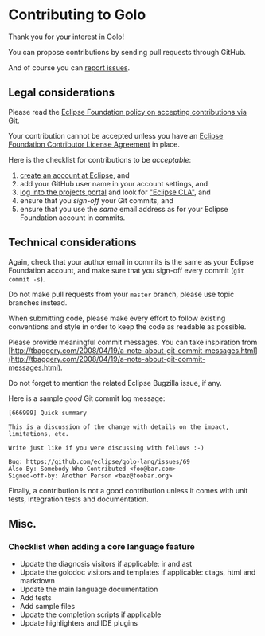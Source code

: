 # Contributing to Golo

Thank you for your interest in Golo!

You can propose contributions by sending pull requests through GitHub.

And of course you can [report issues](https://github.com/eclipse/golo-lang/issues).

## Legal considerations

Please read the [Eclipse Foundation policy on accepting contributions via Git](http://wiki.eclipse.org/Development_Resources/Contributing_via_Git).

Your contribution cannot be accepted unless you have an [Eclipse Foundation Contributor License Agreement](http://www.eclipse.org/legal/CLA.php) in place.

Here is the checklist for contributions to be _acceptable_:

1. [create an account at Eclipse](https://dev.eclipse.org/site_login/createaccount.php), and
2. add your GitHub user name in your account settings, and
3. [log into the projects portal](https://projects.eclipse.org/) and look for ["Eclipse CLA"](https://projects.eclipse.org/user/sign/cla), and
4. ensure that you _sign-off_ your Git commits, and
5. ensure that you use the _same_ email address as for your Eclipse Foundation account in commits.

## Technical considerations

Again, check that your author email in commits is the same as your Eclipse Foundation account, and make sure that you sign-off every commit (`git commit -s`).

Do not make pull requests from your `master` branch, please use topic branches instead.

When submitting code, please make every effort to follow existing conventions and style in order to
keep the code as readable as possible.

Please provide meaningful commit messages. You can take inspiration from
[http://tbaggery.com/2008/04/19/a-note-about-git-commit-messages.html](http://tbaggery.com/2008/04/19/a-note-about-git-commit-messages.html).

Do not forget to mention the related Eclipse Bugzilla issue, if any.

Here is a sample _good_ Git commit log message:

    [666999] Quick summary

    This is a discussion of the change with details on the impact, limitations, etc.

    Write just like if you were discussing with fellows :-)

    Bug: https://github.com/eclipse/golo-lang/issues/69
    Also-By: Somebody Who Contributed <foo@bar.com>
    Signed-off-by: Another Person <baz@foobar.org>

Finally, a contribution is not a good contribution unless it comes with unit tests, integration tests and
documentation.

## Misc.

### Checklist when adding a core language feature

- Update the diagnosis visitors if applicable: ir and ast
- Update the golodoc visitors and templates if applicable: ctags, html and
  markdown
- Update the main language documentation
- Add tests
- Add sample files
- Update the completion scripts if applicable
- Update highlighters and IDE plugins
